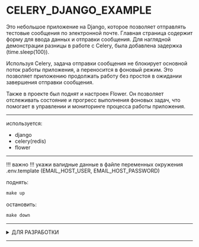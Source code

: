# CELERY_DJANGO_EXAMPLE
Это небольшое приложение на Django, которое позволяет отправлять тестовые сообщения по электронной почте. Главная страница содержит форму для ввода данных и отправки сообщения. Для наглядной демонстрации разницы в работе с Celery, была добавлена задержка (time.sleep(100)).

Используя Celery, задача отправки сообщения не блокирует основной поток работы приложения, а переносится в фоновый режим. Это позволяет приложению продолжать работу без простоя в ожидании завершения отправки сообщения.

Также в проекте был поднят и настроен Flower. Он позволяет отслеживать состояние и прогресс выполнения фоновых задач, что помогает в управлении и мониторинге процесса работы приложения.

---

используется:
- django
- celery(redis)
- flower

---

!!! важно !!!
укажи валидные данные в файле переменных окружения .env.template (EMAIL_HOST_USER, EMAIL_HOST_PASSWORD)

поднять:
```makefile
make up
```
остановить:
```makefile
make down
```
---

<details><summary>ДЛЯ РАЗРАБОТКИ</summary>

Находясь в корне проекта - включи пре-коммит

  ```commandline
  pre-commit install
  pre-commit autoupdate
  ```

Проверь работоспособность

  ```commandline
  pre-commit run --all-files
  ```

</details>

---
